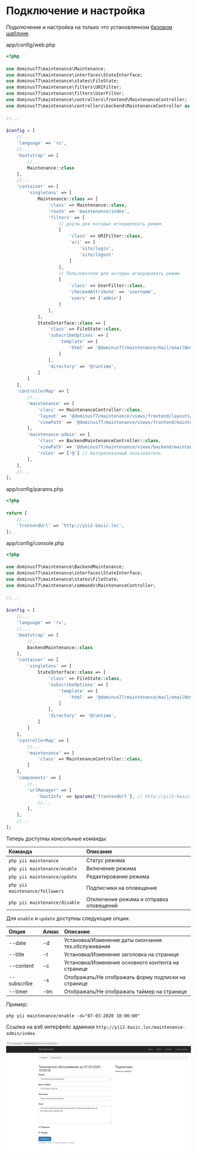 Подключение и настройка
=======================

Подключение и настройка на только что установленном [базовом шаблоне](https://github.com/yiisoft/yii2-app-basic).

app/config/web.php
```php
<?php

use dominus77\maintenance\Maintenance;
use dominus77\maintenance\interfaces\StateInterface;
use dominus77\maintenance\states\FileState;
use dominus77\maintenance\filters\URIFilter;
use dominus77\maintenance\filters\UserFilter;
use dominus77\maintenance\controllers\frontend\MaintenanceController;
use dominus77\maintenance\controllers\backend\MaintenanceController as BackendMaintenanceController;

//...

$config = [
    //...
    'language' => 'ru',
    //...
    'bootstrap' => [
        //...      
        Maintenance::class
    ],
    //...
    'container' => [
        'singletons' => [
            Maintenance::class => [
                'class' => Maintenance::class,
                'route' => 'maintenance/index',
                'filters' => [
                    // роуты для которых игнорировать режим
                    [
                        'class' => URIFilter::class,
                        'uri' => [                            
                            'site/login',
                            'site/logout'
                        ]
                    ],
                    // Пользователи для которых игнорировать режим
                    [
                        'class' => UserFilter::class,
                        'checkedAttribute' => 'username',
                        'users' => ['admin']
                    ]
                ],
            ],
            StateInterface::class => [
                'class' => FileState::class,
                'subscribeOptions' => [                    
                    'template' => [
                        'html' => '@dominus77/maintenance/mail/emailNotice-html'
                    ]
                ],
                'directory' => '@runtime',
            ]
        ]
    ],    
    'controllerMap' => [
        //...
        'maintenance' => [
            'class' => MaintenanceController::class,
            'layout' => '@dominus77/maintenance/views/frontend/layouts/maintenance',
            'viewPath' => '@dominus77/maintenance/views/frontend/maintenance'            
        ],
        'maintenance-admin' => [
            'class' => BackendMaintenanceController::class,
            'viewPath' => '@dominus77/maintenance/views/backend/maintenance',                       
            'roles' => ['@'] // Авторизованный пользователь
        ],
    ],
    //...
];
```
app/config/params.php
```php
<?php

return [
    //...
    'frontendUrl' => 'http://yii2-basic.loc',
];
```
app/config/console.php
```php
<?php

use dominus77\maintenance\BackendMaintenance;
use dominus77\maintenance\interfaces\StateInterface;
use dominus77\maintenance\states\FileState;
use dominus77\maintenance\commands\MaintenanceController;

//...

$config = [
    //...
    'language' => 'ru',
    //...
    'bootstrap' => [
        //...
        BackendMaintenance::class
    ],    
    'container' => [
        'singletons' => [
            StateInterface::class => [
                'class' => FileState::class,
                'subscribeOptions' => [                    
                    'template' => [
                        'html' => '@dominus77/maintenance/mail/emailNotice-html'
                    ]
                ],
                'directory' => '@runtime',
            ]
        ]
    ],    
    'controllerMap' => [
        //...
        'maintenance' => [
            'class' => MaintenanceController::class,
        ]
    ],    
    'components' => [
        //..        
        'urlManager' => [
            'hostInfo' => $params['frontendUrl'], // http://yii2-basic.loc
            //...
        ],
    ],
    //...
];
```

Теперь доступны консольные команды:

| Команда                         | Описание                                |
|:------------------------------- |:--------------------------------------- |
| `php yii maintenance`           | Статус режима                           |
| `php yii maintenance/enable`    | Включение режима                        |
| `php yii maintenance/update`    | Редактирование режима                   |
| `php yii maintenance/followers` | Подписчики на оповещение                |
| `php yii maintenance/disable`   | Отключение режима и отправка оповещений |

Для `enable` и `update` доступны следующие опции:

| Опция       | Алиас | Описание                                            |
|:----------- |:----- |:--------------------------------------------------- |
| --date      |  -d   | Установка/Изменение даты окончания тех.обслуживания |
| --title     |  -t   | Установка/Изменение заголовка на странице           |
| --content   |  -c   | Установка/Изменение основного контента на странице  |
| --subscribe |  -s   | Отображать/Не отображать форму подписки на странице |
| --timer     |  -tm  | Отображать/Не отображать таймер на странице         | 

Пример:
```
php yii maintenance/enable -d="07-03-2020 18:00:00"
```
Ссылка на вэб интерфейс админки `http://yii2-basic.loc/maintenance-admin/index`

![maintenance.png](../images/maintenance-backend-basic.png)